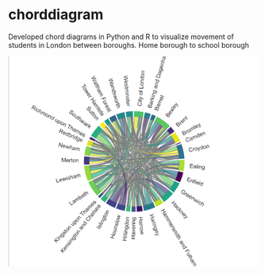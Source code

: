 # chorddiagram
Developed chord diagrams in Python and R to visualize movement of students in London between boroughs. Home borough to school borough

![alt text](https://github.com/james113001/chorddiagram/blob/main/ChordR.png)
